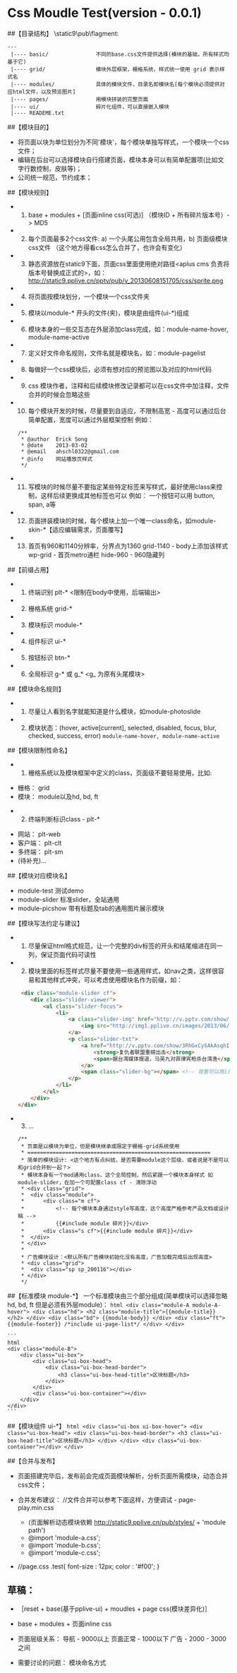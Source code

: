 # Css Moudle Test(version - 0.0.1)

##【目录结构】
 \static9\pub\flagment:

    ---
     |---- basic/               不同的base.css文件提供选择(模块的基础，所有样式均基于它)
     |---- grid/                模块外层框架，栅格系统，样式统一使用 grid 表示样式名
     |---- modules/				具体的模块文件，目录名即模块名[每个模块必须提供对应html文件，以及预览图片]
     |---- pages/               用模块拼装的完整页面
     |---- ui/					碎片化组件，可以直接嵌入模块
     |---- READEME.txt

##【模块目的】
 - 将页面以块为单位划分为不同'模块'，每个模块单独写样式，一个模块一个css文件；
 - 编辑在后台可以选择模块自行搭建页面，模块本身可以有简单配置项(比如文字行数控制，皮肤等)；
 - 公司统一规范，节约成本；


##【模块规则】
* 1) base + modules + [页面inline css(可选)] （模块ID + 所有碎片版本号）-> MD5
* 2) 每个页面最多2个css文件: a) 一个头尾公用包含全局共用，b) 页面级模块css文件 （这个地方得看css怎么合并了，也许会有变化）
* 3) 静态资源放在static9下面，页面css里面使用绝对路径<aplus cms 负责将版本号替换成正式的>，如：http://static9.pplive.cn/pptv/pub/v_20130608151705/css/sprite.png
* 4) 将页面按模块划分，一个模块一个css文件夹
* 5) 模块以module-* 开头的文件(夹)，模块是由组件(ui-*)组成
* 6) 模块本身的一些交互态在外层添加class完成，如：module-name-hover, module-name-active
* 7) 定义好文件命名规则，文件名就是模块名，如：module-pagelist
* 8) 每做好一个css模块后，必须有想对应的预览图以及对应的html代码
* 9) css 模块作者，注释和后续模块修改记录都可以在css文件中加注释，文件合并的时候会忽略这些
* 10) 每个模块开发的时候，尽量要到自适应，不限制高宽 - 高度可以通过后台简单配置，宽度可以通过外层框架控制
    例如：
    ```
    /**
     * @author 	Erick Song
     * @date 	2013-03-02
     * @email	ahschl0322@gmail.com
     * @info    网站播放页样式
     */
    ```
* 11) 写模块的时候尽量不要指定某些特定标签来写样式，最好使用class来控制，这样后续更换成其他标签也可以
    例如：
    一个按钮可以用 button, span, a等

* 12) 页面拼装模块的时候，每个模块上加一个唯一class命名，如module-skin-*【适应编辑需求，页面覆写】
* 13) 首页有960和1140分辨率，分界点为1360
    grid-1140 - body上添加该样式
    wp-grid - 首页metro通栏
    hide-960 - 960隐藏列


##【前缀占用】
 - 1) 终端识别 plt-*           <限制在body中使用，后端输出>
 - 2) 栅格系统 grid-*
 - 3) 模块标识 module-*
 - 4) 组件标识 ui-*
 - 5) 按钮标识 btn-*
 - 6) 全局标识 g-* 或 g_*      <g_ 为原有头尾模块>


##【模块命名规则】
* 1) 尽量让人看到名字就能知道是什么模块，如module-photoslide
* 2) 模块状态：(hover, active[current], selected, disabled, focus, blur, checked, success, error)
	```module-name-hover, module-name-active```


##【模块限制性命名】
* 1) 栅格系统以及模块框架中定义的class，页面级不要轻易使用，比如:
 -  栅格：      grid
 -  模块：      module以及hd, bd, ft

* 2) 终端判断标识class - plt-*
 -  网站：      plt-web
 -  客户端：    plt-clt
 -  多终端：    plt-sm
 -  (待补充)...


##【模块对应模块名】
- module-test     测试demo
- module-slider   标准slider，全站通用
- module-picshow  带有标题及tab的通用图片展示模块


##【模块写法约定与建议】
* 1) 尽量保证html格式规范，让一个完整的div标签的开头和结尾缩进在同一列，保证页面代码可读性
* 2) 模块里面的标签样式尽量不要使用一些通用样式，如nav之类，这样很容易和其他样式冲突，可以考虑使用模块名作为前缀，如：
    ```html
     <div class="module-slider cf">
        <div class="slider-viewer">
            <ul class="slider-focus">
                <li>
                    <a class="slider-img" href="http://v.pptv.com/show/3RhGxCySAkAsqhI.html" title="天龙八部" target="_blank">
                        <img src="http://img1.pplive.cn/images/2013/06/07/10343559456.jpg" data-src="http://img1.pplive.cn/images/2013/06/07/10343559456.jpg" alt="超人：钢铁之躯">
                    </a>
                    <p class="slider-txt">
                        <a href="http://v.pptv.com/show/3RhGxCySAkAsqhI.html" title="《天龙八部》菜鸟记者陈意涵卷入网络暴动，技术男陈柏霖追查幕后黑手" target="_blank">
                            <strong>复仇者联盟重磅出击</strong>
                            <span>据台湾媒体报道，马英九对菲律宾枪杀台湾渔</span>
                        </a>
                        <span class="slider-bg"></span> <!-- 背景可以用i来处理 -->
                    </p>
                </li>
            </ul>
        </div>
    </div>
    ```
* 3) ...

    ```
    /**
     * 页面是以模块为单位，但是模块继承或限定于栅格-grid系统使用
     * ==========================================================
     * 简单的模块设计: <这个地方有点纠结，是否需要module这个层级，或者说是不是可以和grid合并到一起？>
     * 模块本身有一个mod通用class，这个全局控制，然后紧跟一个模块本身样式 如module-slider，在加一个可配置class cf - 清除浮动
     * <div class="grid">
     *  <div class="module">
     *      <div class="m cf">
     *          <!-- 每个模块本身通过style写高度，这个高度严格参考产品文档或设计稿 -->
     *          {{#include module 碎片}}</div>
     *      <div class="s cf">{{#include module 碎片}}</div>
     *  </div>
     * </div>
     *
     * 广告模块设计：<默认所有广告模块初始化没有高度，广告加载完成后出现高度>
     * <div class="grid">
     *  <div class="sp sp_200116"></div>
     * </div>
     */
    ```

##【标准模块 module-*】
 一个标准模块由三个部分组成(简单模块可以选择忽略hd, bd, ft 但是必须有外层module)：
    ```html
    <div class="module-A module-A-hover">
        <div class="hd">
            <h2 class="module-title">{{module-title}}</h2>
        </div>
        <div class="bd">
            {{module-body}}
        </div>
        <div class="ft">
            {{module-footer}} /*include ui-page-list*/
        </div>
    </div>
    ```

    ```
    html
    <div class="module-B">
    	<div class="ui-box">
    	    <div class="ui-box-head">
    	        <div class="ui-box-head-border">
    	            <h3 class="ui-box-head-title">区块标题</h3>
    	        </div>
    	    </div>
    	    <div class="ui-box-container"></div>
    	</div>
    </div>
    ```


##【模块组件 ui-*】
    ```html
    <div class="ui-box ui-box-hover">
        <div class="ui-box-head">
            <div class="ui-box-head-border">
                <h3 class="ui-box-head-title">区块标题</h3>
            </div>
        </div>
        <div class="ui-box-container"></div>
    </div>
    ```


##【合并与发布】
* 页面搭建完毕后，发布前会完成页面模块解析，分析页面所需模块，动态合并css文件；

* 合并发布建议：
    //文件合并可以参考下面这样，方便调试 - page-play.min.css
   - (页面解析动态模块依赖 http://static9.pplive.cn/pub/styles/ + 'module path')
   - @import 'module-a.css';
   - @import 'module-b.css';
   - @import 'module-c.css';

* //page.css
    .test{
    	font-size : 12px;
    	color : '#f00';
    }


## 草稿：
* ［reset + base(基于pplive-ui) + moudles + page css(模块差异化)］
* base + modules + 页面inline css

* 页面层级关系：
    导航 - 9000以上
    页面正常 - 1000以下
    广告 - 2000 - 3000之间
* 需要讨论的问题：
    模块命名方式
